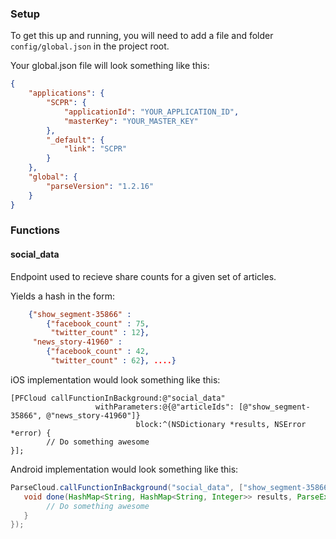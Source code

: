 ### Setup
To get this up and running, you will need to add a file and folder `config/global.json` in the project root.

Your global.json file will look something like this: 
```json
{
    "applications": {
        "SCPR": {
            "applicationId": "YOUR_APPLICATION_ID", 
            "masterKey": "YOUR_MASTER_KEY"
        }, 
        "_default": {
            "link": "SCPR"
        }
    }, 
    "global": {
        "parseVersion": "1.2.16"
    }
}
```


### Functions
#### social_data
Endpoint used to recieve share counts for a given set of articles.


Yields a hash in the form:
```json
    {"show_segment-35866" :  
        {"facebook_count" : 75,
         "twitter_count" : 12},
     "news_story-41960" : 
        {"facebook_count" : 42,
         "twitter_count" : 62}, ....}
```

iOS implementation would look something like this:
```objc
[PFCloud callFunctionInBackground:@"social_data"
                   withParameters:@{@"articleIds": [@"show_segment-35866", @"news_story-41960"]}
                            block:^(NSDictionary *results, NSError *error) {
        // Do something awesome
}];
```

Android implementation would look something like this:
```java
ParseCloud.callFunctionInBackground("social_data", ["show_segment-35866", "news_story-41960"], new FunctionCallback<Object>() {
   void done(HashMap<String, HashMap<String, Integer>> results, ParseException e) {
        // Do something awesome
   }
});
```
